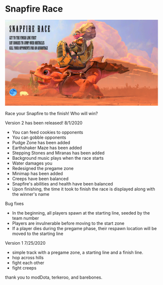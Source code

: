 # Snapfire Race

![Poster](https://github.com/jojuno/snapfire_race/blob/master/loading_screen.png)

Race your Snapfire to the finish! Who will win?

Version 2 has been released!
8/1/2020
- You can feed cookies to opponents
- You can gobble opponents
- Pudge Zone has been added
- Earthshaker Maze has been added
- Stepping Stones and Miranas has been added
- Background music plays when the race starts
- Water damages you
- Redesigned the pregame zone
- Minimap has been added
- Creeps have been balanced
- Snapfire's abilities and health have been balanced
- Upon finishing, the time it took to finish the race is displayed along with the winner's name

Bug fixes
- In the beginning, all players spawn at the starting line, seeded by the team number
- Players are invulnerable before moving to the start zone
- If a player dies during the pregame phase, their respawn location will be moved to the starting line

Version 1 7/25/2020
- simple track with a pregame zone, a starting line and a finish line.
- hop across hills
- fight each other
- fight creeps

thank you to modDota, terkeroo, and barebones.
